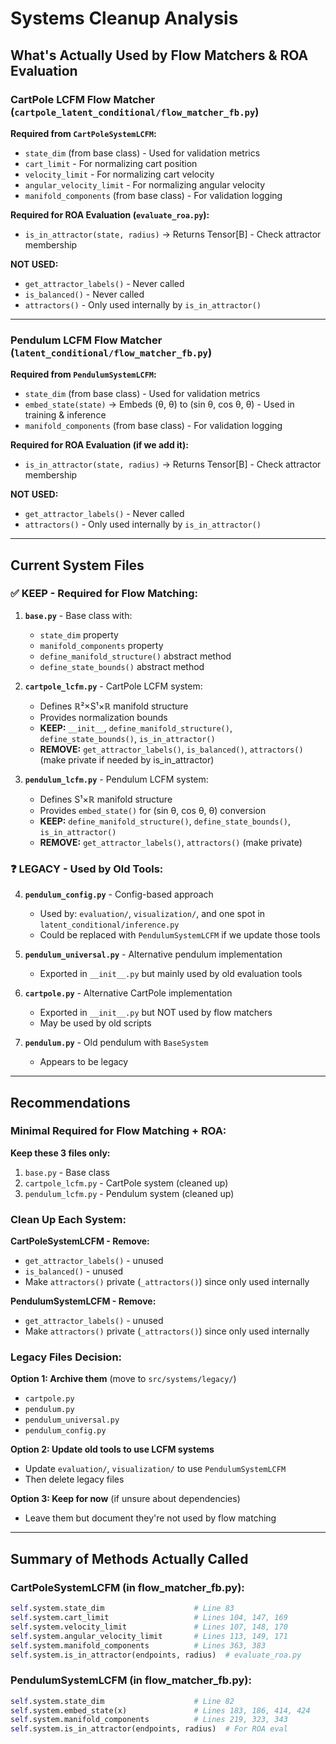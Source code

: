 # Systems Cleanup Analysis

## What's Actually Used by Flow Matchers & ROA Evaluation

### CartPole LCFM Flow Matcher (`cartpole_latent_conditional/flow_matcher_fb.py`)

**Required from `CartPoleSystemLCFM`:**
- `state_dim` (from base class) - Used for validation metrics
- `cart_limit` - For normalizing cart position
- `velocity_limit` - For normalizing cart velocity  
- `angular_velocity_limit` - For normalizing angular velocity
- `manifold_components` (from base class) - For validation logging

**Required for ROA Evaluation (`evaluate_roa.py`):**
- `is_in_attractor(state, radius)` → Returns Tensor[B] - Check attractor membership

**NOT USED:**
- `get_attractor_labels()` - Never called
- `is_balanced()` - Never called
- `attractors()` - Only used internally by `is_in_attractor()`

---

### Pendulum LCFM Flow Matcher (`latent_conditional/flow_matcher_fb.py`)

**Required from `PendulumSystemLCFM`:**
- `state_dim` (from base class) - Used for validation metrics
- `embed_state(state)` → Embeds (θ, θ̇) to (sin θ, cos θ, θ̇) - Used in training & inference
- `manifold_components` (from base class) - For validation logging

**Required for ROA Evaluation (if we add it):**
- `is_in_attractor(state, radius)` → Returns Tensor[B] - Check attractor membership

**NOT USED:**
- `get_attractor_labels()` - Never called
- `attractors()` - Only used internally by `is_in_attractor()`

---

## Current System Files

### ✅ **KEEP - Required for Flow Matching:**

1. **`base.py`** - Base class with:
   - `state_dim` property
   - `manifold_components` property
   - `define_manifold_structure()` abstract method
   - `define_state_bounds()` abstract method

2. **`cartpole_lcfm.py`** - CartPole LCFM system:
   - Defines ℝ²×S¹×ℝ manifold structure
   - Provides normalization bounds
   - **KEEP:** `__init__`, `define_manifold_structure()`, `define_state_bounds()`, `is_in_attractor()`
   - **REMOVE:** `get_attractor_labels()`, `is_balanced()`, `attractors()` (make private if needed by is_in_attractor)

3. **`pendulum_lcfm.py`** - Pendulum LCFM system:
   - Defines S¹×ℝ manifold structure
   - Provides `embed_state()` for (sin θ, cos θ, θ̇) conversion
   - **KEEP:** `define_manifold_structure()`, `define_state_bounds()`, `is_in_attractor()`
   - **REMOVE:** `get_attractor_labels()`, `attractors()` (make private)

### ❓ **LEGACY - Used by Old Tools:**

4. **`pendulum_config.py`** - Config-based approach
   - Used by: `evaluation/`, `visualization/`, and one spot in `latent_conditional/inference.py`
   - Could be replaced with `PendulumSystemLCFM` if we update those tools

5. **`pendulum_universal.py`** - Alternative pendulum implementation
   - Exported in `__init__.py` but mainly used by old evaluation tools

6. **`cartpole.py`** - Alternative CartPole implementation  
   - Exported in `__init__.py` but NOT used by flow matchers
   - May be used by old scripts

7. **`pendulum.py`** - Old pendulum with `BaseSystem`
   - Appears to be legacy

---

## Recommendations

### Minimal Required for Flow Matching + ROA:

**Keep these 3 files only:**
1. `base.py` - Base class
2. `cartpole_lcfm.py` - CartPole system (cleaned up)
3. `pendulum_lcfm.py` - Pendulum system (cleaned up)

### Clean Up Each System:

**CartPoleSystemLCFM - Remove:**
- `get_attractor_labels()` - unused
- `is_balanced()` - unused  
- Make `attractors()` private (`_attractors()`) since only used internally

**PendulumSystemLCFM - Remove:**
- `get_attractor_labels()` - unused
- Make `attractors()` private (`_attractors()`) since only used internally

### Legacy Files Decision:

**Option 1: Archive them** (move to `src/systems/legacy/`)
- `cartpole.py`
- `pendulum.py`
- `pendulum_universal.py`
- `pendulum_config.py`

**Option 2: Update old tools to use LCFM systems**
- Update `evaluation/`, `visualization/` to use `PendulumSystemLCFM`
- Then delete legacy files

**Option 3: Keep for now** (if unsure about dependencies)
- Leave them but document they're not used by flow matching

---

## Summary of Methods Actually Called

### CartPoleSystemLCFM (in flow_matcher_fb.py):
```python
self.system.state_dim                    # Line 83
self.system.cart_limit                   # Lines 104, 147, 169
self.system.velocity_limit               # Lines 107, 148, 170  
self.system.angular_velocity_limit       # Lines 113, 149, 171
self.system.manifold_components          # Lines 363, 383
self.system.is_in_attractor(endpoints, radius)  # evaluate_roa.py
```

### PendulumSystemLCFM (in flow_matcher_fb.py):
```python
self.system.state_dim                    # Line 82
self.system.embed_state(x)               # Lines 183, 186, 414, 424
self.system.manifold_components          # Lines 219, 323, 343
self.system.is_in_attractor(endpoints, radius)  # For ROA eval
```


